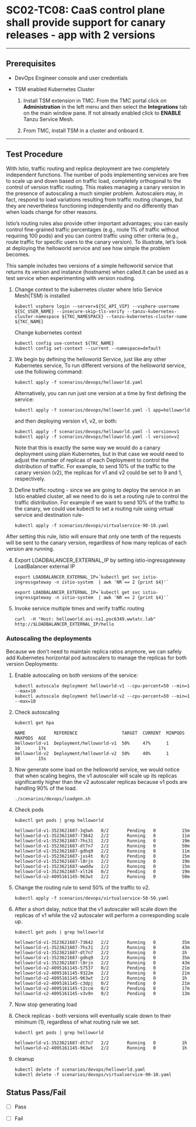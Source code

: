 # SC02-TC08: CaaS control plane shall provide support for canary releases - app with 2 versions

---

## Prerequisites

* DevOps Engineer console and user credentials
* TSM enabled Kubernetes Cluster

  1. Install TSM extension in TMC. From the TMC portal click on **Administration** in the left menu and then select the **Integrations** tab on the main window pane. If not already enabled click to **ENABLE** Tanzu Service Mesh.

  2. From TMC, install TSM in a cluster and onboard it. 

---

## Test Procedure


With Istio, traffic routing and replica deployment are two completely independent functions. The number of pods implementing services are free to scale up and down based on traffic load, completely orthogonal to the control of version traffic routing. This makes managing a canary version in the presence of autoscaling a much simpler problem. Autoscalers may, in fact, respond to load variations resulting from traffic routing changes, but they are nevertheless functioning independently and no differently than when loads change for other reasons.

Istio’s routing rules also provide other important advantages; you can easily control fine-grained traffic percentages (e.g., route 1% of traffic without requiring 100 pods) and you can control traffic using other criteria (e.g., route traffic for specific users to the canary version). To illustrate, let’s look at deploying the helloworld service and see how simple the problem becomes.

This sample includes two versions of a simple helloworld service that returns its version and instance (hostname) when called.It can be used as a test service when experimenting with version routing.


1. Change context to the kubernetes cluster where Istio Service Mesh(TSM) is installed

    ```execute
    kubectl vsphere login --server=${SC_API_VIP} --vsphere-username ${SC_USER_NAME} --insecure-skip-tls-verify --tanzu-kubernetes-cluster-namespace ${TKC_NAMESPACE} --tanzu-kubernetes-cluster-name ${TKC_NAME}
    ```

    Change kubernetes context
    ```execute
    kubectl config use-context ${TKC_NAME}
    kubectl config set-context --current --namespace=default
    ```    

2. We begin by defining the helloworld Service, just like any other Kubernetes service, To run different versions of the helloworld service, use the following command:

    ```execute
    kubectl apply -f scenarios/devops/helloworld.yaml
    ```

    Alternatively, you can run just one version at a time by first defining the service:

    ```
    kubectl apply -f scenarios/devops/helloworld.yaml -l app=helloworld
    ```
    and then deploying version v1, v2, or both:

    ```
    kubectl apply -f scenarios/devops/helloworld.yaml -l version=v1
    kubectl apply -f scenarios/devops/helloworld.yaml -l version=v2
    ```

    Note that this is exactly the same way we would do a canary deployment using plain Kubernetes, but in that case we would need to adjust the number of replicas of each Deployment to control the distribution of traffic. For example, to send 10% of the traffic to the canary version (v2), the replicas for v1 and v2 could be set to 9 and 1, respectively.


3. Define traffic routing - since we are going to deploy the service in an Istio enabled cluster, all we need to do is set a routing rule to control the traffic distribution. For example if we want to send 10% of the traffic to the canary, we could use kubectl to set a routing rule using virtual service and destination rule-

    ```execute
    kubectl apply -f scenarios/devops/virtualservice-90-10.yaml
    ```

After setting this rule, Istio will ensure that only one tenth of the requests will be sent to the canary version, regardless of how many replicas of each version are running.

4. Export LOADBALANCER_EXTERNAL_IP by setting istio-ingressgateway LoadBalancer external IP 

    ```execute
    export LOADBALANCER_EXTERNAL_IP=`kubectl get svc istio-ingressgateway -n istio-system  | awk 'NR == 2 {print $4}'`
    ```
    
    ```execute-2
    export LOADBALANCER_EXTERNAL_IP=`kubectl get svc istio-ingressgateway -n istio-system  | awk 'NR == 2 {print $4}'`
    ```

5. Invoke service multiple times and verify traffic routing

    ```execute
    curl  -H "Host: helloworld.avi-ns1.poc6349.wwtatc.lab" http://$LOADBALANCER_EXTERNAL_IP/hello 
    ```


### Autoscaling the deployments

Because we don’t need to maintain replica ratios anymore, we can safely add Kubernetes horizontal pod autoscalers to manage the replicas for both version Deployments:

1. Enable autoscaling on both versions of the service:

    ```execute
    kubectl autoscale deployment helloworld-v1 --cpu-percent=50 --min=1 --max=10
    kubectl autoscale deployment helloworld-v2 --cpu-percent=50 --min=1 --max=10
    ```

2. Check autoscaling 

    ```execute
    kubectl get hpa
    ```

    ```
    NAME           REFERENCE                 TARGET  CURRENT  MINPODS  MAXPODS  AGE
    Helloworld-v1  Deployment/helloworld-v1  50%     47%      1        10       17s
    Helloworld-v2  Deployment/helloworld-v2  50%     40%      1        10       15s
    ```

3. Now generate some load on the helloworld service, we would notice that when scaling begins, the v1 autoscaler will scale up its replicas significantly higher than the v2 autoscaler replicas because v1 pods are handling 90% of the load.

    ```execute-2
    ./scenarios/devops/loadgen.sh
    ```


4. Check pods 

    ```execute
    kubectl get pods | grep helloworld
    ```

    ```
    helloworld-v1-3523621687-3q5wh   0/2       Pending   0          15m
    helloworld-v1-3523621687-73642   2/2       Running   0          11m
    helloworld-v1-3523621687-7hs31   2/2       Running   0          19m
    helloworld-v1-3523621687-dt7n7   2/2       Running   0          50m
    helloworld-v1-3523621687-gdhq9   2/2       Running   0          11m
    helloworld-v1-3523621687-jxs4t   0/2       Pending   0          15m
    helloworld-v1-3523621687-l8rjn   2/2       Running   0          19m
    helloworld-v1-3523621687-wwddw   2/2       Running   0          15m
    helloworld-v1-3523621687-xlt26   0/2       Pending   0          19m
    helloworld-v2-4095161145-963wt   2/2       Running   0          50m
    ```

5. Change the routing rule to send 50% of the traffic to v2. 


    ```execute
    kubectl apply -f scenarios/devops/virtualservice-50-50.yaml
    ```


6. After a short delay, notice that the v1 autoscaler will scale down the replicas of v1 while the v2 autoscaler will perform a corresponding scale up.

    ```execute
    kubectl get pods | grep helloworld
    ```

    ```
    helloworld-v1-3523621687-73642   2/2       Running   0          35m
    helloworld-v1-3523621687-7hs31   2/2       Running   0          43m
    helloworld-v1-3523621687-dt7n7   2/2       Running   0          1h
    helloworld-v1-3523621687-gdhq9   2/2       Running   0          35m
    helloworld-v1-3523621687-l8rjn   2/2       Running   0          43m
    helloworld-v2-4095161145-57537   0/2       Pending   0          21m
    helloworld-v2-4095161145-9322m   2/2       Running   0          21m
    helloworld-v2-4095161145-963wt   2/2       Running   0          1h
    helloworld-v2-4095161145-c3dpj   0/2       Pending   0          21m
    helloworld-v2-4095161145-t2ccm   0/2       Pending   0          17m
    helloworld-v2-4095161145-v3v9n   0/2       Pending   0          13m
    ```

7. Now stop generating load


8. Check replicas - both versions will eventually scale down to their minimum (1), regardless of what routing rule we set.

    ```execute
    kubectl get pods | grep helloworld
    ```

    ```
    helloworld-v1-3523621687-dt7n7   2/2       Running   0          1h
    helloworld-v2-4095161145-963wt   2/2       Running   0          1h
    ```

9. cleanup 

    ```execute
    kubectl delete -f scenarios/devops/helloworld.yaml
    kubectl delete -f scenarios/devops/virtualservice-90-10.yaml
    ```


## Status Pass/Fail

* [  ] Pass
* [  ] Fail

